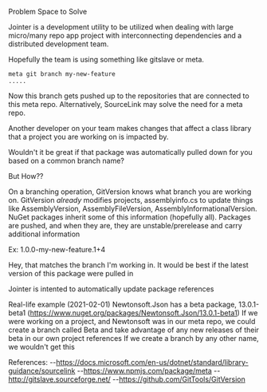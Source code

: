 Problem Space to Solve

Jointer is a development utility to be utilized when dealing with large micro/many repo app project
with interconnecting dependencies and a distributed development team.

Hopefully the team is using something like gitslave or meta.

```
meta git branch my-new-feature
.....
```

Now this branch gets pushed up to the repositories that are connected to this meta repo.  Alternatively, SourceLink may solve the need for a meta repo.

Another developer on your team makes changes that affect a class library that a project you are working on is impacted by.

Wouldn't it be great if that package was automatically pulled down for you based on a common branch name?

But How??

On a branching operation, GitVersion knows what branch you are working on.
GitVersion *already* modifies projects, assemblyinfo.cs to update things like AssemblyVersion, AssemblyFileVersion, AssemblyInformationalVersion.
NuGet packages inherit some of this information (hopefully all).
Packages are pushed, and when they are, they are unstable/prerelease and carry additional information

Ex: 1.0.0-my-new-feature.1+4

Hey, that matches the branch I'm working in.  It would be best if the latest version of this package were pulled in

Jointer is intented to automatically update package references

Real-life example (2021-02-01)
Newtonsoft.Json has a beta package, 13.0.1-beta1 (https://www.nuget.org/packages/Newtonsoft.Json/13.0.1-beta1)
If we were working on a project, and Newtonsoft was in our meta repo, we could create a branch called Beta and take advantage of any new releases of their beta in our own project references
If we create a branch by any other name, we wouldn't get this


References:
--https://docs.microsoft.com/en-us/dotnet/standard/library-guidance/sourcelink
--https://www.npmjs.com/package/meta
--http://gitslave.sourceforge.net/
--https://github.com/GitTools/GitVersion
